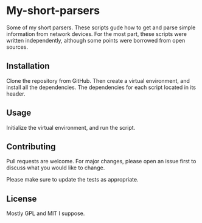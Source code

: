 # My-short-parsers
Some of my short parsers. These scripts gude how to get and parse simple information from network devices. For the most part, these scripts were written independently, although some points were borrowed from open sources.

## Installation

Clone the repository from GitHub. Then create a virtual environment, and install all the dependencies. The dependencies for each script located in its header.

## Usage

Initialize the virtual environment, and run the script. 

## Contributing

Pull requests are welcome. For major changes, please open an issue first to discuss what you would like to change.

Please make sure to update the tests as appropriate.

## License

Mostly GPL and MIT I suppose.
